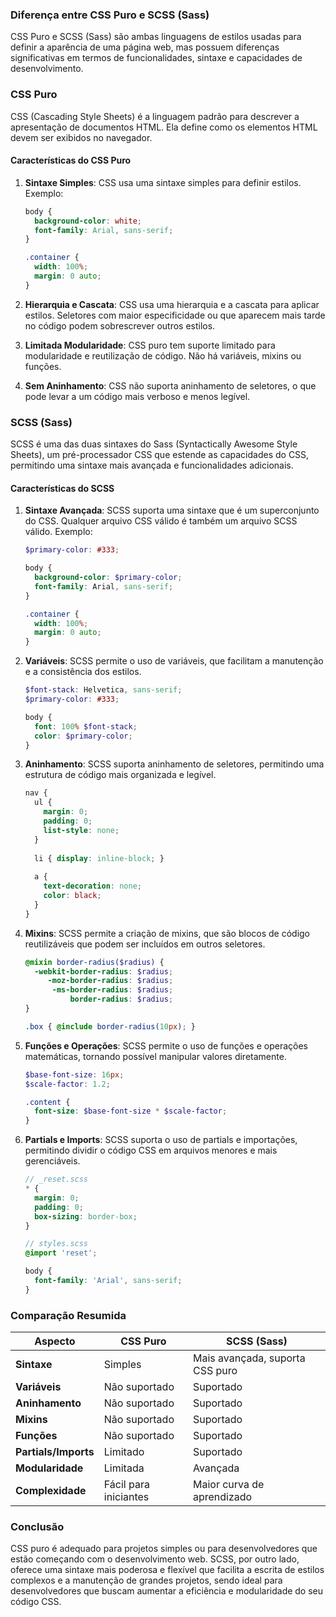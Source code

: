 ### Diferença entre CSS Puro e SCSS (Sass)

CSS Puro e SCSS (Sass) são ambas linguagens de estilos usadas para definir a aparência de uma página web, mas possuem diferenças significativas em termos de funcionalidades, sintaxe e capacidades de desenvolvimento.

### CSS Puro

CSS (Cascading Style Sheets) é a linguagem padrão para descrever a apresentação de documentos HTML. Ela define como os elementos HTML devem ser exibidos no navegador.

#### Características do CSS Puro

1. **Sintaxe Simples**: CSS usa uma sintaxe simples para definir estilos. Exemplo:
    ```css
    body {
      background-color: white;
      font-family: Arial, sans-serif;
    }
    
    .container {
      width: 100%;
      margin: 0 auto;
    }
    ```

2. **Hierarquia e Cascata**: CSS usa uma hierarquia e a cascata para aplicar estilos. Seletores com maior especificidade ou que aparecem mais tarde no código podem sobrescrever outros estilos.

3. **Limitada Modularidade**: CSS puro tem suporte limitado para modularidade e reutilização de código. Não há variáveis, mixins ou funções.

4. **Sem Aninhamento**: CSS não suporta aninhamento de seletores, o que pode levar a um código mais verboso e menos legível.

### SCSS (Sass)

SCSS é uma das duas sintaxes do Sass (Syntactically Awesome Style Sheets), um pré-processador CSS que estende as capacidades do CSS, permitindo uma sintaxe mais avançada e funcionalidades adicionais.

#### Características do SCSS

1. **Sintaxe Avançada**: SCSS suporta uma sintaxe que é um superconjunto do CSS. Qualquer arquivo CSS válido é também um arquivo SCSS válido. Exemplo:
    ```scss
    $primary-color: #333;

    body {
      background-color: $primary-color;
      font-family: Arial, sans-serif;
    }
    
    .container {
      width: 100%;
      margin: 0 auto;
    }
    ```

2. **Variáveis**: SCSS permite o uso de variáveis, que facilitam a manutenção e a consistência dos estilos.
    ```scss
    $font-stack: Helvetica, sans-serif;
    $primary-color: #333;

    body {
      font: 100% $font-stack;
      color: $primary-color;
    }
    ```

3. **Aninhamento**: SCSS suporta aninhamento de seletores, permitindo uma estrutura de código mais organizada e legível.
    ```scss
    nav {
      ul {
        margin: 0;
        padding: 0;
        list-style: none;
      }
      
      li { display: inline-block; }
      
      a {
        text-decoration: none;
        color: black;
      }
    }
    ```

4. **Mixins**: SCSS permite a criação de mixins, que são blocos de código reutilizáveis que podem ser incluídos em outros seletores.
    ```scss
    @mixin border-radius($radius) {
      -webkit-border-radius: $radius;
         -moz-border-radius: $radius;
          -ms-border-radius: $radius;
              border-radius: $radius;
    }

    .box { @include border-radius(10px); }
    ```

5. **Funções e Operações**: SCSS permite o uso de funções e operações matemáticas, tornando possível manipular valores diretamente.
    ```scss
    $base-font-size: 16px;
    $scale-factor: 1.2;

    .content {
      font-size: $base-font-size * $scale-factor;
    }
    ```

6. **Partials e Imports**: SCSS suporta o uso de partials e importações, permitindo dividir o código CSS em arquivos menores e mais gerenciáveis.
    ```scss
    // _reset.scss
    * {
      margin: 0;
      padding: 0;
      box-sizing: border-box;
    }

    // styles.scss
    @import 'reset';

    body {
      font-family: 'Arial', sans-serif;
    }
    ```

### Comparação Resumida

| Aspecto             | CSS Puro                     | SCSS (Sass)                         |
|---------------------|------------------------------|-------------------------------------|
| **Sintaxe**         | Simples                      | Mais avançada, suporta CSS puro     |
| **Variáveis**       | Não suportado                | Suportado                           |
| **Aninhamento**     | Não suportado                | Suportado                           |
| **Mixins**          | Não suportado                | Suportado                           |
| **Funções**         | Não suportado                | Suportado                           |
| **Partials/Imports**| Limitado                     | Suportado                           |
| **Modularidade**    | Limitada                     | Avançada                            |
| **Complexidade**    | Fácil para iniciantes        | Maior curva de aprendizado          |

### Conclusão

CSS puro é adequado para projetos simples ou para desenvolvedores que estão começando com o desenvolvimento web. SCSS, por outro lado, oferece uma sintaxe mais poderosa e flexível que facilita a escrita de estilos complexos e a manutenção de grandes projetos, sendo ideal para desenvolvedores que buscam aumentar a eficiência e modularidade do seu código CSS.